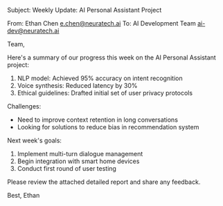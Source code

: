 Subject: Weekly Update: AI Personal Assistant Project

From: Ethan Chen <e.chen@neuratech.ai>
To: AI Development Team <ai-dev@neuratech.ai>

Team,

Here's a summary of our progress this week on the AI Personal Assistant project:

1. NLP model: Achieved 95% accuracy on intent recognition
2. Voice synthesis: Reduced latency by 30%
3. Ethical guidelines: Drafted initial set of user privacy protocols

Challenges:
- Need to improve context retention in long conversations
- Looking for solutions to reduce bias in recommendation system

Next week's goals:
1. Implement multi-turn dialogue management
2. Begin integration with smart home devices
3. Conduct first round of user testing

Please review the attached detailed report and share any feedback.

Best,
Ethan
